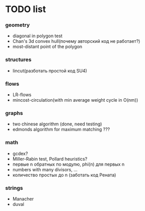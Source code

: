 # TODO list

### geometry
- diagonal in polygon test
- Chan's 3d convex hull(почему авторский код не работает?)
- most-distant point of the polygon

### structures
- lincut(разботать простой код SU4)

### flows
- LR-flows
- mincost-circulation(with min average weight cycle in O(nm))

### graphs
- two chinese algorithm (done, need testing)
- edmonds algorithm for maximum matching ???

### math
- gcdex?
- Miller-Rabin test, Pollard heuristics?
- первые n обратных по модулю, phi(n) для первых n
- numbers with many divisors, ...
- количество простых до n (заботать код Рената)

### strings
- Manacher
- duval
